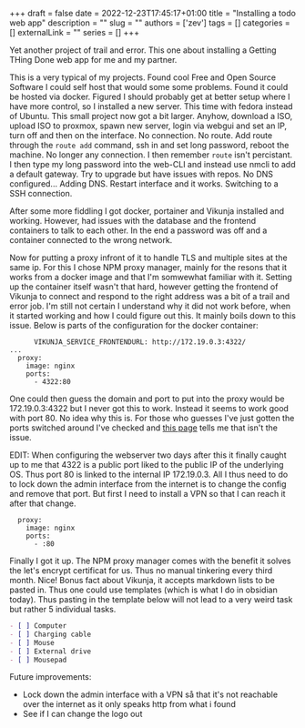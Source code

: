 +++
draft = false
date = 2022-12-23T17:45:17+01:00
title = "Installing a todo web app"
description = ""
slug = ""
authors = ['zev']
tags = []
categories = []
externalLink = ""
series = []
+++

Yet another project of trail and error. This one about installing a Getting THing Done web app for me and my partner.

This is a very typical of my projects. Found cool Free and Open Source Software I could self host that would some some problems. Found it could be hosted via docker. Figured I should probably get at better setup where I have more control, so I installed a new server. This time with fedora instead of Ubuntu. This small project now got a bit larger. Anyhow, download a ISO, upload ISO to proxmox, spawn new server, login via webgui and set an IP, turn off and then on the interface. No connection. No route. Add route through the `route add` command, ssh in and set long password, reboot the machine. No longer any connection. I then remember `route` isn't percistant. I then type my long password into the web-CLI and instead use nmcli to add a default gateway. Try to upgrade but have issues with repos. No DNS configured... Adding DNS. Restart interface and  it works. Switching to a SSH connection.

After some more fiddling I got docker, portainer and Vikunja installed and working. However, had issues with the database and the frontend containers to talk to each other. In the end a password was off and a container connected to the wrong network. 

Now for putting a proxy infront of it to handle TLS and multiple sites at the same ip. For this I chose NPM proxy manager, mainly for the resons that it works from a docker image and that I'm somwewhat familiar with it. Setting up the container itself wasn't that hard, however getting the frontend of Vikunja to connect and respond to the right address was a bit of a trail and error job. I'm still not certain I understand why it did not work before, when it started working and how I could figure out this. It mainly boils down to this issue. Below is parts of the configuration for the docker container:
```
      VIKUNJA_SERVICE_FRONTENDURL: http://172.19.0.3:4322/
...
  proxy:
    image: nginx
    ports:
      - 4322:80
```

One could then guess the domain and port to put into the proxy would be 172.19.0.3:4322 but I never got this to work. Instead it seems to work good with port 80. No idea why this is. For those who guesses I've just gotten the ports switched around I've checked and [this page](https://docs.docker.com/compose/networking/) tells me that isn't the issue.

EDIT: When configuring the webserver two days after this it finally caught up to me that 4322 is a public port liked to the public IP of the underlying OS. Thus port 80 is linked to the internal IP 172.19.0.3. All I thus need to do to lock down the admin interface from the internet is to change the config and remove that port. But first I need to install a VPN so that I can reach it after that change.
```
  proxy:
    image: nginx
    ports:
      - :80
```

Finally I got it up. The NPM proxy manager comes with the benefit it solves the let's encrypt certificat for us. Thus no manual tinkering every third month. Nice! Bonus fact about Vikunja, it accepts markdown lists to be pasted in. Thus one could use templates (which is what I do in obsidian today). Thus pasting in the template below will not lead to a very weird task but rather 5 individual tasks.
```markdown
- [ ] Computer
- [ ] Charging cable
- [ ] Mouse
- [ ] External drive
- [ ] Mousepad
```

Future improvements:
* Lock down the admin interface with a VPN så that it's not reachable over the internet as it only speaks http from what i found
* See if I can change the logo out